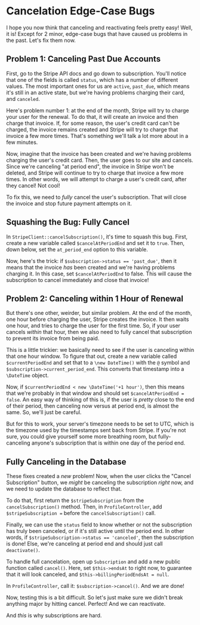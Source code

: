 # Cancelation Edge-Case Bugs

I hope you now think that canceling and reactivating feels pretty easy! Well, it is!
Except for 2 minor, edge-case bugs that have caused us problems in the past.
Let's fix them now.

## Problem 1: Canceling Past Due Accounts

First, go to the Stripe API docs and go down to subscription. You'll notice
that one of the fields is called `status`, which has a number of different
values. The most important ones for us are `active`, `past_due`, which means it's
still in an active state, but we're having problems charging their card, and
`canceled`.

Here's problem number 1: at the end of the month, Stripe will try to charge your
user for the renewal. To do that, it will create an invoice and then charge
that invoice. If, for some reason, the user's credit card can't be charged, the
invoice remains created and Stripe will try to charge that invoice a few more
times. That's something we'll talk a lot more about in a few minutes.

Now, imagine that the invoice has been created and we're having problems charging
the user's credit card. Then, the user goes to our site and cancels. Since we're
canceling "at period end", the invoice in Stripe won't be deleted, and Stripe will
continue to try to charge that invoice a few more times. In other words, we will
attempt to charge a user's credit card, after they cancel! Not cool!

To fix this, we need to *fully* cancel the user's subscription. That will close the
invoice and stop future payment attempts on it.

## Squashing the Bug: Fully Cancel

In `StripeClient::cancelSubscription()`, it's time to squash this bug. First, create
a new variable called `$cancelAtPeriodEnd` and set it to `true`. Then, down below, set
the `at_period_end` option to this variable.

Now, here's the trick: if `$subscription->status == 'past_due'`, then it means that
the invoice *has* been created and we're having problems charging it. In this case,
set `$cancelAtPeriodEnd` to false. This will cause the subscription to cancel immediately
and close that invoice!

## Problem 2: Canceling within 1 Hour of Renewal

But there's one other, weirder, but similar problem. At the end of the month, one
hour before charging the user, Stripe creates the invoice. It then waits one hour,
and tries to charge the user for the first time. So, if your user cancels *within*
that hour, then we also need to fully cancel that subscription to prevent its invoice
from being paid.

This is a little trickier: we basically need to see if the user is canceling within
that one hour window. To figure that out, create a new variable called `$currentPeriodEnd`
and set that to a `\new DateTime()` with the `@` symbol and
`$subscription->current_period_end`. This converts that timestamp into a `\DateTime`
object.

Now, if `$currentPeriodEnd < new \DateTime('+1 hour')`, then this means that we're
probably in that window and should set `$cancelAtPeriodEnd = false`. An easy way
of thinking of this is, if the user is *pretty* close to the end of their period,
then canceling now versus at period end, is almost the same. So, we'll just be careful.

But for this to work, your server's timezone needs to be set to UTC, which is the
timezone used by the timestamps sent back from Stripe. If you're not sure, you could
give yourself some more breathing room, but fully-canceling anyone's subscription
that is within one day of the period end.

## Fully Canceling in the Database

These fixes created a *new* problem! Now, when the user clicks the "Cancel Subscription"
button, we *might* be canceling the subscription *right* now, and we need to update
the database to reflect that. 

To do that, first return the `$stripeSubscription` from the `cancelSubscription()`
method. Then, in `ProfileController`, add `$stripeSubscription =` before the
`cancelSubscription()` call.

Finally, we can use the `status` field to know whether or not the subscription has
truly been canceled, or if it's still active until the period end. In other words,
if `$stripeSubscription->status == 'canceled'`, then the subscription is done! Else,
we're canceling at period end and should just call `deactivate()`.

To handle full cancelation, open up `Subscription` and add a new public function
called `cancel()`. Here, set `$this->endsAt` to right now, to guarantee that it will
look canceled, and `$this->billingPeriodEndsAt = null`.

In `ProfileController`, call it: `$subscription->cancel()`. And we are done!

Now, testing this is a bit difficult. So let's just make sure we didn't break anything
major by hitting cancel. Perfect! And we can reactivate.

And *this* is why subscriptions are hard.
